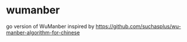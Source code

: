 # wumanber
go version of WuManber inspired by https://github.com/suchasplus/wu-manber-algorithm-for-chinese

